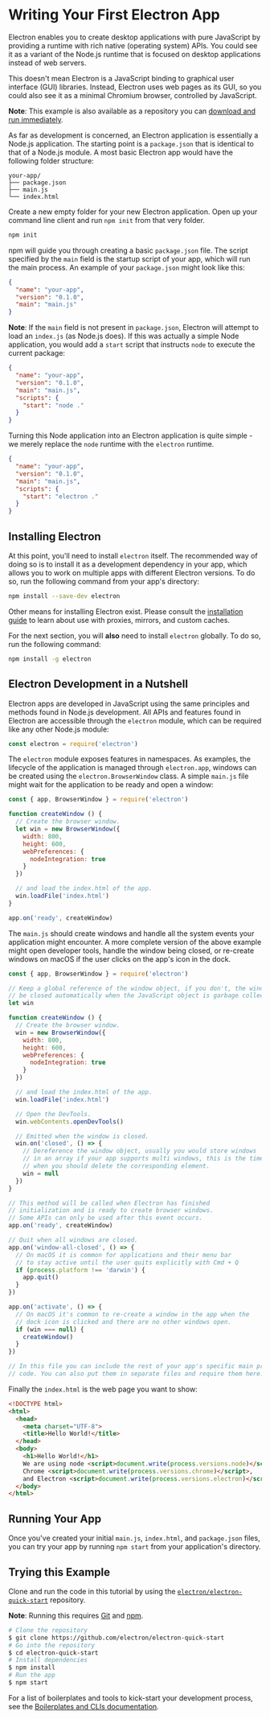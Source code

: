# Writing Your First Electron App

Electron enables you to create desktop applications with pure JavaScript by
providing a runtime with rich native (operating system) APIs. You could see it
as a variant of the Node.js runtime that is focused on desktop applications
instead of web servers.

This doesn't mean Electron is a JavaScript binding to graphical user interface
(GUI) libraries. Instead, Electron uses web pages as its GUI, so you could also
see it as a minimal Chromium browser, controlled by JavaScript.

**Note**: This example is also available as a repository you can
[download and run immediately](#trying-this-example).

As far as development is concerned, an Electron application is essentially a
Node.js application. The starting point is a `package.json` that is identical
to that of a Node.js module. A most basic Electron app would have the following
folder structure:

```text
your-app/
├── package.json
├── main.js
└── index.html
```

Create a new empty folder for your new Electron application. Open up your
command line client and run `npm init` from that very folder.

```sh
npm init
```

npm will guide you through creating a basic `package.json` file. The script
specified by the `main` field is the startup script of your app, which will
run the main process. An example of your `package.json` might look like this:

```json
{
  "name": "your-app",
  "version": "0.1.0",
  "main": "main.js"
}
```

__Note__: If the `main` field is not present in `package.json`, Electron will
attempt to load an `index.js` (as Node.js does). If this was actually
a simple Node application, you would add a `start` script that instructs `node`
to execute the current package:

```json
{
  "name": "your-app",
  "version": "0.1.0",
  "main": "main.js",
  "scripts": {
    "start": "node ."
  }
}
```

Turning this Node application into an Electron application is quite simple - we
merely replace the `node` runtime with the `electron` runtime.

```json
{
  "name": "your-app",
  "version": "0.1.0",
  "main": "main.js",
  "scripts": {
    "start": "electron ."
  }
}
```

## Installing Electron

At this point, you'll need to install `electron` itself. The recommended way
of doing so is to install it as a development dependency in your app, which
allows you to work on multiple apps with different Electron versions. To do so,
run the following command from your app's directory:

```sh
npm install --save-dev electron
```

Other means for installing Electron exist. Please consult the
[installation guide](installation.md) to learn about use with proxies, mirrors,
and custom caches.

For the next section, you will **also** need to install `electron` globally. To do so,
run the following command:

```sh
npm install -g electron
```

## Electron Development in a Nutshell

Electron apps are developed in JavaScript using the same principles and methods
found in Node.js development. All APIs and features found in Electron are
accessible through the `electron` module, which can be required like any other
Node.js module:

```javascript
const electron = require('electron')
```

The `electron` module exposes features in namespaces. As examples, the lifecycle
of the application is managed through `electron.app`, windows can be created
using the `electron.BrowserWindow` class. A simple `main.js` file might wait
for the application to be ready and open a window:

```javascript
const { app, BrowserWindow } = require('electron')

function createWindow () {
  // Create the browser window.
  let win = new BrowserWindow({
    width: 800,
    height: 600,
    webPreferences: {
      nodeIntegration: true
    }
  })

  // and load the index.html of the app.
  win.loadFile('index.html')
}

app.on('ready', createWindow)
```

The `main.js` should create windows and handle all the system events your
application might encounter. A more complete version of the above example
might open developer tools, handle the window being closed, or re-create
windows on macOS if the user clicks on the app's icon in the dock.

```javascript
const { app, BrowserWindow } = require('electron')

// Keep a global reference of the window object, if you don't, the window will
// be closed automatically when the JavaScript object is garbage collected.
let win

function createWindow () {
  // Create the browser window.
  win = new BrowserWindow({
    width: 800,
    height: 600,
    webPreferences: {
      nodeIntegration: true
    }
  })

  // and load the index.html of the app.
  win.loadFile('index.html')

  // Open the DevTools.
  win.webContents.openDevTools()

  // Emitted when the window is closed.
  win.on('closed', () => {
    // Dereference the window object, usually you would store windows
    // in an array if your app supports multi windows, this is the time
    // when you should delete the corresponding element.
    win = null
  })
}

// This method will be called when Electron has finished
// initialization and is ready to create browser windows.
// Some APIs can only be used after this event occurs.
app.on('ready', createWindow)

// Quit when all windows are closed.
app.on('window-all-closed', () => {
  // On macOS it is common for applications and their menu bar
  // to stay active until the user quits explicitly with Cmd + Q
  if (process.platform !== 'darwin') {
    app.quit()
  }
})

app.on('activate', () => {
  // On macOS it's common to re-create a window in the app when the
  // dock icon is clicked and there are no other windows open.
  if (win === null) {
    createWindow()
  }
})

// In this file you can include the rest of your app's specific main process
// code. You can also put them in separate files and require them here.
```

Finally the `index.html` is the web page you want to show:

```html
<!DOCTYPE html>
<html>
  <head>
    <meta charset="UTF-8">
    <title>Hello World!</title>
  </head>
  <body>
    <h1>Hello World!</h1>
    We are using node <script>document.write(process.versions.node)</script>,
    Chrome <script>document.write(process.versions.chrome)</script>,
    and Electron <script>document.write(process.versions.electron)</script>.
  </body>
</html>
```

## Running Your App

Once you've created your initial `main.js`, `index.html`, and `package.json`
files, you can try your app by running `npm start` from your application's
directory.

## Trying this Example

Clone and run the code in this tutorial by using the
[`electron/electron-quick-start`][quick-start] repository.

**Note**: Running this requires [Git](https://git-scm.com) and [npm](https://www.npmjs.com/).

```sh
# Clone the repository
$ git clone https://github.com/electron/electron-quick-start
# Go into the repository
$ cd electron-quick-start
# Install dependencies
$ npm install
# Run the app
$ npm start
```

For a list of boilerplates and tools to kick-start your development process,
see the [Boilerplates and CLIs documentation][boilerplates].

[share-data]: ../faq.md#how-to-share-data-between-web-pages
[quick-start]: https://github.com/electron/electron-quick-start
[boilerplates]: ./boilerplates-and-clis.md
